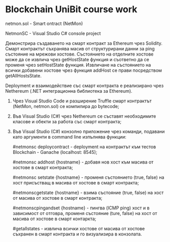 # Blockchain UniBit course work

netmon.sol - Smart ontract (NetMon)

NetmonSC - Visual Studio C# console project


Демонстрира създаването на смарт контракт за Ethereum чрез Solidity. Смарт контрактът съхранява масив от структурирани данни за ping състояние на мрежови хостове. Състоянието на отделните хостове може да се извлича чрез getHostState функция и съответно да се променя чрез setHostState функция. Извличане на състоянието на всички добавени хостове чрез функция addHost се прави посредством getAllHostsState.

Deployment и взаимодействие със смарт контракта е реализирано чрез Nethereum (.NET интеграционна библиотека за Ethereum).

  1. Чрез Visual Studio Code и разширение Truffle смарт контрактът (NetMon, netmon.sol) се компилира до bytecode;
  2. Във Visual Studio (C#) чрез Nethereum се съставят необходимите класове и обекти за работа със смарт контракта;
  3. Във Visual Studio (C#) конзолно приложение чрез команди, подавани като аргументи в command line изпълнява функции:
      
      #netmonsc deploycontract - deployment на контрактът към тестов Blockchain - Ganache (localhost: 8545);
      
      #netmonsc addhost {hostname} - добавя нов хост към масива от хостове в смарт контракта;
      
      #netmonsc setstate {hostname} - променя състоянието (true, false) на хост присъстващ в масива от хостове в смарт контракта;
      
      #netmonscgetstate {hostname} - взима състояние (true, false) на хост от масива от хостове в смарт контракта;
      
      #netmonscpingandset {hostname} - пингва (ICMP ping) хост и в зависимост от отговра, променя състояние (ture, false) на хост от масива от хостове в смарт контаркта;
      
      #getallstates - извлича всички хостове от масива от хостове съхранен в смарт контракта и го визуализира в конзолата.
